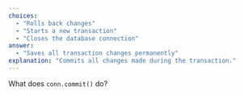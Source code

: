 ```yaml
---
choices:
  - "Rolls back changes"
  - "Starts a new transaction"
  - "Closes the database connection"
answer:
  - "Saves all transaction changes permanently"
explanation: "Commits all changes made during the transaction."
---
```


What does `conn.commit()` do?
